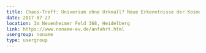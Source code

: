 ```yaml
---
title: Chaos-Treff: Universum ohne Urknall? Neue Erkenntnisse der Kosmologie
date: 2017-07-27
location: Im Neuenheimer Feld 368, Heidelberg
link: https://www.noname-ev.de/anfahrt.html
usergroup: noname
type: usergroup
---
```

